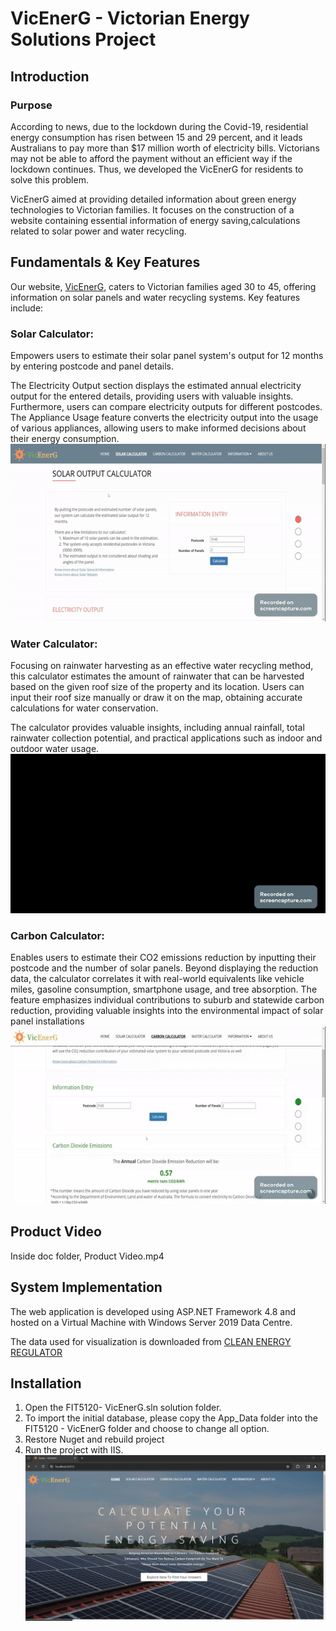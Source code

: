 # VicEnerG - Victorian Energy Solutions Project

## Introduction

### Purpose
According to news, due to the lockdown during the Covid-19, residential energy consumption has risen between 15 and 29 percent, and it leads Australians to pay more than $17 million worth of electricity bills. Victorians may not be able to afford the payment without an efficient way if the lockdown continues. Thus, we developed the VicEnerG for residents to solve this problem.

VicEnerG aimed at providing detailed information about green energy technologies to Victorian families. It focuses on the construction of a website containing essential information of energy saving,calculations related to solar power and water recycling.



## Fundamentals & Key Features

Our website, [VicEnerG](https://www.vicenerg.team), caters to Victorian families aged 30 to 45, offering information on solar panels and water recycling systems. Key features include:

### **Solar Calculator:**    
 Empowers users to estimate their solar panel system's output for 12 months by entering postcode and panel details.     
 
  The Electricity Output section displays the estimated annual electricity output for the entered details, providing users with valuable insights. Furthermore, users can compare electricity outputs for different postcodes. The Appliance Usage feature converts the electricity output into the usage of various appliances, allowing users to make informed decisions about their energy consumption.
  ![Solar Calculator GIF](./doc/solarcalculator.gif)


### **Water Calculator:**     
Focusing on rainwater harvesting as an effective water recycling method, this calculator estimates the amount of rainwater that can be harvested based on the given roof size of the property and its location. Users can input their roof size manually or draw it on the map, obtaining accurate calculations for water conservation.      

  The calculator provides valuable insights, including annual rainfall, total rainwater collection potential, and practical applications such as indoor and outdoor water usage.
![Water Calculator GIF](./doc/watercalculator.gif)

### **Carbon Calculator:**    
Enables users to estimate their CO2 emissions reduction by inputting their postcode and the number of solar panels. Beyond displaying the reduction data, the calculator correlates it with real-world equivalents like vehicle miles, gasoline consumption, smartphone usage, and tree absorption. The feature emphasizes individual contributions to suburb and statewide carbon reduction, providing valuable insights into the environmental impact of solar panel installations        
![Carbon Calculator GIF](./doc/carboncalculator.gif)



## Product Video     
Inside doc folder, Product Video.mp4



## System Implementation

The web application is developed using ASP.NET Framework 4.8 and hosted on a Virtual Machine with Windows Server 2019 Data Centre. 

The data used for visualization is downloaded from [CLEAN ENERGY REGULATOR](http://www.cleanenergyregulator.gov.au/RET/Forms-and-resources/Postcode-data-for-small-scale-installations)


## Installation
1. Open the FIT5120- VicEnerG.sln solution folder. 
2. To import the initial database, please copy the App_Data folder into the FIT5120 - VicEnerG folder and choose to change all option.
3. Restore Nuget and rebuild project
4. Run the project with IIS.
![Website Homepage](./doc/VicEnergyHomePage.png)



